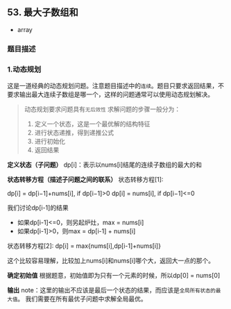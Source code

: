 ## 53. 最大子数组和

- array

### 题目描述


### 1.动态规划

这是一道经典的动态规划问题。注意题目描述中的`连续`。题目只要求返回结果，不要求输出最大连续子数组是哪一个，这样的问题通常可以使用动态规划解决。

> 动态规划要求问题具有`无后效性`
> 求解问题的步骤一般分为：
>	1. 定义一个状态，这是一个最优解的结构特征
>	2. 进行状态递推，得到递推公式
>	3. 进行初始化
>	4. 返回结果

**定义状态（子问题）**
dp[i]：表示以nums[i]结尾的连续子数组的最大的和

**状态转移方程（描述子问题之间的联系）**
状态转移方程[1]:

dp[i] = dp[i−1]+nums[i], if dp[i−1]>0
dp[i] = nums[i], if dp[i−1]<=0

我们讨论dp[i-1]的结果
- 如果dp[i-1]<=0，则另起炉灶，max = nums[i]
- 如果dp[i-1]>0，则max = dp[i-1] + nums[i]

状态转移方程[2]:
dp[i] = max{nums[i],dp[i-1]+nums[i]}

这个比较容易理解，比较加上nums[i]和nums[i]哪个大，返回大一点的那个。

**确定初始值**
根据题意，初始值即为只有一个元素的时候，所以dp[0] = nums[0]

**输出**
note：这里的输出不应该是最后一个状态的结果，而应该是`全局所有状态的最大值`。
我们需要在所有最优子问题中求解全局最优。 

```java

```